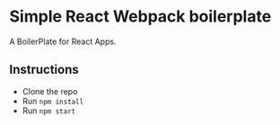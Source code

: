 # Simple React Webpack boilerplate

A BoilerPlate for React Apps.

## Instructions

* Clone the repo
* Run `npm install`
* Run `npm start`
